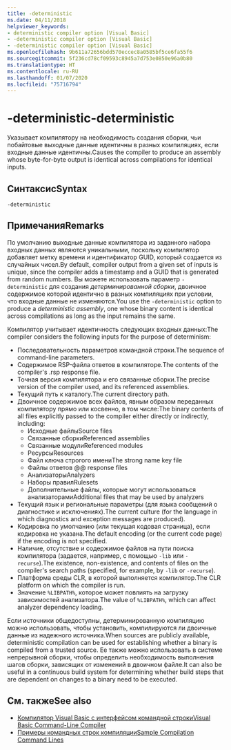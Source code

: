```yaml
---
title: -deterministic
ms.date: 04/11/2018
helpviewer_keywords:
- deterministic compiler option [Visual Basic]
- -deterministic compiler option [Visual Basic]
- -deterministic compiler option [Visual Basic]
ms.openlocfilehash: 9b611a72656bdd570eccec8a0585bf5ce6fa55f6
ms.sourcegitcommit: 5f236cd78cf09593c8945a7d753e0850e96a0b80
ms.translationtype: HT
ms.contentlocale: ru-RU
ms.lasthandoff: 01/07/2020
ms.locfileid: "75716794"
---
```

# <a name="-deterministic"></a><span data-ttu-id="e29c0-102">-deterministic</span><span class="sxs-lookup"><span data-stu-id="e29c0-102">-deterministic</span></span>

<span data-ttu-id="e29c0-103">Указывает компилятору на необходимость создания сборки, чьи побайтовые выходные данные идентичны в разных компиляциях, если входные данные идентичны.</span><span class="sxs-lookup"><span data-stu-id="e29c0-103">Causes the compiler to produce an assembly whose byte-for-byte output is identical across compilations for identical inputs.</span></span>

## <a name="syntax"></a><span data-ttu-id="e29c0-104">Синтаксис</span><span class="sxs-lookup"><span data-stu-id="e29c0-104">Syntax</span></span>

```console
-deterministic
```

## <a name="remarks"></a><span data-ttu-id="e29c0-105">Примечания</span><span class="sxs-lookup"><span data-stu-id="e29c0-105">Remarks</span></span>

<span data-ttu-id="e29c0-106">По умолчанию выходные данные компилятора из заданного набора входных данных являются уникальными, поскольку компилятор добавляет метку времени и идентификатор GUID, который создается из случайных чисел.</span><span class="sxs-lookup"><span data-stu-id="e29c0-106">By default, compiler output from a given set of inputs is unique, since the compiler adds a timestamp and a GUID that is generated from random numbers.</span></span> <span data-ttu-id="e29c0-107">Вы можете использовать параметр `-deterministic` для создания *детерминированной сборки*, двоичное содержимое которой идентично в разных компиляциях при условии, что входные данные не изменяются.</span><span class="sxs-lookup"><span data-stu-id="e29c0-107">You use the `-deterministic` option to produce a *deterministic assembly*, one whose binary content is identical across compilations as long as the input remains the same.</span></span>

<span data-ttu-id="e29c0-108">Компилятор учитывает идентичность следующих входных данных:</span><span class="sxs-lookup"><span data-stu-id="e29c0-108">The compiler considers the following inputs for the purpose of determinism:</span></span>

- <span data-ttu-id="e29c0-109">Последовательность параметров командной строки.</span><span class="sxs-lookup"><span data-stu-id="e29c0-109">The sequence of command-line parameters.</span></span>
- <span data-ttu-id="e29c0-110">Содержимое RSP-файла ответов в компиляторе.</span><span class="sxs-lookup"><span data-stu-id="e29c0-110">The contents of the compiler's .rsp response file.</span></span>
- <span data-ttu-id="e29c0-111">Точная версия компилятора и его связанные сборки.</span><span class="sxs-lookup"><span data-stu-id="e29c0-111">The precise version of the compiler used, and its referenced assemblies.</span></span>
- <span data-ttu-id="e29c0-112">Текущий путь к каталогу.</span><span class="sxs-lookup"><span data-stu-id="e29c0-112">The current directory path.</span></span>
- <span data-ttu-id="e29c0-113">Двоичное содержимое всех файлов, явным образом переданных компилятору прямо или косвенно, в том числе:</span><span class="sxs-lookup"><span data-stu-id="e29c0-113">The binary contents of all files explicitly passed to the compiler either directly or indirectly, including:</span></span>
  - <span data-ttu-id="e29c0-114">Исходные файлы</span><span class="sxs-lookup"><span data-stu-id="e29c0-114">Source files</span></span>
  - <span data-ttu-id="e29c0-115">Связанные сборки</span><span class="sxs-lookup"><span data-stu-id="e29c0-115">Referenced assemblies</span></span>
  - <span data-ttu-id="e29c0-116">Связанные модули</span><span class="sxs-lookup"><span data-stu-id="e29c0-116">Referenced modules</span></span>
  - <span data-ttu-id="e29c0-117">Ресурсы</span><span class="sxs-lookup"><span data-stu-id="e29c0-117">Resources</span></span>
  - <span data-ttu-id="e29c0-118">Файл ключа строгого имени</span><span class="sxs-lookup"><span data-stu-id="e29c0-118">The strong name key file</span></span>
  - <span data-ttu-id="e29c0-119">Файлы ответов @</span><span class="sxs-lookup"><span data-stu-id="e29c0-119">@ response files</span></span>
  - <span data-ttu-id="e29c0-120">Анализаторы</span><span class="sxs-lookup"><span data-stu-id="e29c0-120">Analyzers</span></span>
  - <span data-ttu-id="e29c0-121">Наборы правил</span><span class="sxs-lookup"><span data-stu-id="e29c0-121">Rulesets</span></span>
  - <span data-ttu-id="e29c0-122">Дополнительные файлы, которые могут использоваться анализаторами</span><span class="sxs-lookup"><span data-stu-id="e29c0-122">Additional files that may be used by analyzers</span></span>
- <span data-ttu-id="e29c0-123">Текущий язык и региональные параметры (для языка сообщений о диагностике и исключениях).</span><span class="sxs-lookup"><span data-stu-id="e29c0-123">The current culture (for the language in which diagnostics and exception messages are produced).</span></span>
- <span data-ttu-id="e29c0-124">Кодировка по умолчанию (или текущая кодовая страница), если кодировка не указана.</span><span class="sxs-lookup"><span data-stu-id="e29c0-124">The default encoding (or the current code page) if the encoding is not specified.</span></span>
- <span data-ttu-id="e29c0-125">Наличие, отсутствие и содержимое файлов на пути поиска компилятора (задается, например, с помощью `-lib` или `-recurse`).</span><span class="sxs-lookup"><span data-stu-id="e29c0-125">The existence, non-existence, and contents of files on the compiler's search paths (specified, for example, by `-lib` or `-recurse`).</span></span>
- <span data-ttu-id="e29c0-126">Платформа среды CLR, в которой выполняется компилятор.</span><span class="sxs-lookup"><span data-stu-id="e29c0-126">The CLR platform on which the compiler is run.</span></span>
- <span data-ttu-id="e29c0-127">Значение `%LIBPATH%`, которое может повлиять на загрузку зависимостей анализатора.</span><span class="sxs-lookup"><span data-stu-id="e29c0-127">The value of `%LIBPATH%`, which can affect analyzer dependency loading.</span></span>

<span data-ttu-id="e29c0-128">Если источники общедоступны, детерминированную компиляцию можно использовать, чтобы установить, компилируются ли двоичные данные из надежного источника.</span><span class="sxs-lookup"><span data-stu-id="e29c0-128">When sources are publicly available, deterministic compilation can be used for establishing whether a binary is compiled from a trusted source.</span></span> <span data-ttu-id="e29c0-129">Ее также можно использовать в системе непрерывной сборки, чтобы определить необходимость выполнения шагов сборки, зависящих от изменений в двоичном файле.</span><span class="sxs-lookup"><span data-stu-id="e29c0-129">It can also be useful in a continuous build system for determining whether build steps that are dependent on changes to a binary need to be executed.</span></span>

## <a name="see-also"></a><span data-ttu-id="e29c0-130">См. также</span><span class="sxs-lookup"><span data-stu-id="e29c0-130">See also</span></span>

- [<span data-ttu-id="e29c0-131">Компилятор Visual Basic с интерфейсом командной строки</span><span class="sxs-lookup"><span data-stu-id="e29c0-131">Visual Basic Command-Line Compiler</span></span>](../../../visual-basic/reference/command-line-compiler/index.md)
- [<span data-ttu-id="e29c0-132">Примеры командных строк компиляции</span><span class="sxs-lookup"><span data-stu-id="e29c0-132">Sample Compilation Command Lines</span></span>](../../../visual-basic/reference/command-line-compiler/sample-compilation-command-lines.md)
